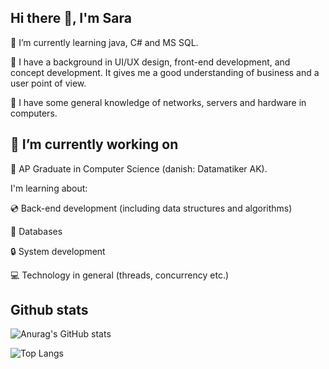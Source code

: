## Hi there 👋, I'm Sara
🌱 I’m currently learning java, C# and MS SQL.

🌿 I have a background in UI/UX design, front-end development, and concept development. It gives me a good understanding of business and a user point of view.

💾 I have some general knowledge of networks, servers and hardware in computers.


## 🔭 I’m currently working on
💫 AP Graduate in Computer Science (danish: Datamatiker AK). 



I'm learning about:

💿 Back-end development (including data structures and algorithms)

🔑 Databases

🔒 System development

💻 Technology in general (threads, concurrency etc.)

## Github stats

![Anurag's GitHub stats](https://github-readme-stats.vercel.app/api?username=solesen1992&show_icons=true&theme=transparent)

![Top Langs](https://github-readme-stats.vercel.app/api/top-langs/?username=solesen1992&layout=compact)
